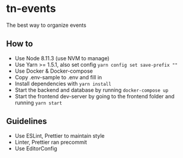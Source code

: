 # tn-events

The best way to organize events

## How to

-   Use Node 8.11.3 (use NVM to manage)
-   Use Yarn >= 1.5.1, also set config `yarn config set save-prefix ""`
-   Use Docker & Docker-compose
-   Copy .env-sample to .env and fill in
-   Install dependencies with `yarn install`
-   Start the backend and database by running `docker-compose up`
-   Start the frontend dev-server by going to the frontend folder and running `yarn start`

## Guidelines

-   Use ESLint, Prettier to maintain style
-   Linter, Prettier ran precommit
-   Use EditorConfig
